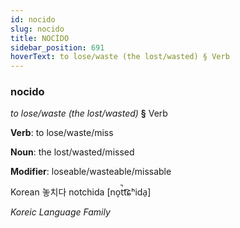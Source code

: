 ```yaml
---
id: nocido
slug: nocido
title: NOCİDO
sidebar_position: 691
hoverText: to lose/waste (the lost/wasted) § Verb
---
```


### nocido

*to lose/waste (the lost/wasted)* **§** Verb

**Verb**: to lose/waste/miss

**Noun**: the lost/wasted/missed

**Modifier**: loseable/wasteable/missable

Korean 놓치다 notchida [no̞t̚t͡ɕʰida̠]

*Koreic Language Family*